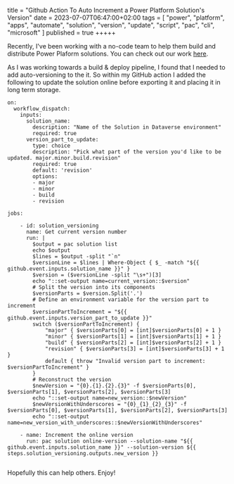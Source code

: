 title = "Github Action To Auto Increment a Power Platform Solution's Version"
date = 2023-07-07T06:47:00+02:00
tags = [
    "power",
    "platform",
    "apps",
    "automate",
    "solution",
    "version",
    "update",
    "script",
    "pac",
    "cli",
    "microsoft"
]
published = true
+++++

Recently, I've been working with a no-code team to help them build and distribute Power Plaform solutions. You can check out our work [here](https://github.com/microsoft/Templates-for-Power-Platform).

As I was working towards a build & deploy pipeline, I found that I needed to add auto-versioning to the it. So within my GitHub action I added the following to update the solution online before exporting it and placing it in long term storage.

```
on:
  workflow_dispatch:
    inputs:
      solution_name:
        description: "Name of the Solution in Dataverse environment"
        required: true
      version_part_to_update:
        type: choice
        description: "Pick what part of the version you'd like to be updated. major.minor.build.revision"
        required: true
        default: 'revision'
        options:
        - major
        - minor
        - build
        - revision

jobs:

    - id: solution_versioning
      name: Get current version number
      run: |
        $output = pac solution list
        echo $output
        $lines = $output -split "`n"
        $versionLine = $lines | Where-Object { $_ -match "${{ github.event.inputs.solution_name }}" }
        $version = ($versionLine -split "\s+")[3]
        echo "::set-output name=current_version::$version"
        # Split the version into its components
        $versionParts = $version.Split('.')
        # Define an environment variable for the version part to increment
        $versionPartToIncrement = "${{ github.event.inputs.version_part_to_update }}"
        switch ($versionPartToIncrement) {
            "major" { $versionParts[0] = [int]$versionParts[0] + 1 }
            "minor" { $versionParts[1] = [int]$versionParts[1] + 1 }
            "build" { $versionParts[2] = [int]$versionParts[2] + 1 }
            "revision" { $versionParts[3] = [int]$versionParts[3] + 1 }
            default { throw "Invalid version part to increment: $versionPartToIncrement" }
        }
        # Reconstruct the version
        $newVersion = "{0}.{1}.{2}.{3}" -f $versionParts[0], $versionParts[1], $versionParts[2], $versionParts[3]
        echo "::set-output name=new_version::$newVersion"
        $newVersionWithUnderscores = "{0}_{1}_{2}_{3}" -f $versionParts[0], $versionParts[1], $versionParts[2], $versionParts[3]
        echo "::set-output name=new_version_with_underscores::$newVersionWithUnderscores"        

    - name: Increment the online version
      run: pac solution online-version --solution-name "${{ github.event.inputs.solution_name }}" --solution-version ${{ steps.solution_versioning.outputs.new_version }}


```

Hopefully this can help others. Enjoy!